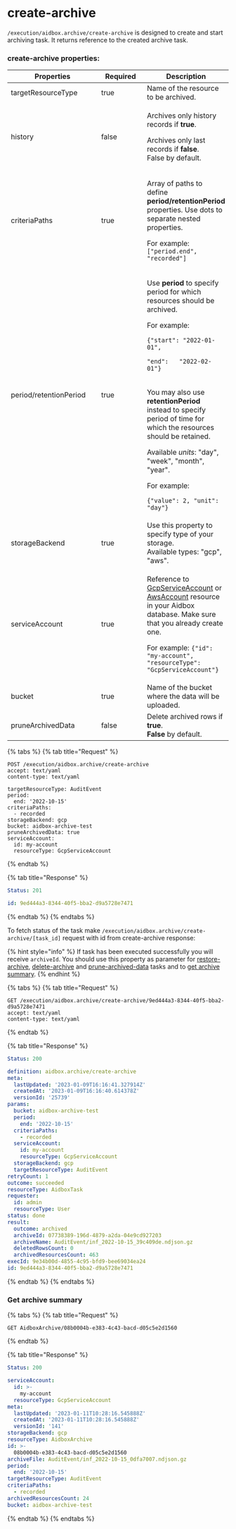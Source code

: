 # create-archive

`/execution/aidbox.archive/create-archive` is designed to create and start archiving task. It returns reference to the created archive task.

### create-archive properties:

<table><thead><tr><th width="216">Properties</th><th width="113.33333333333331" data-type="checkbox">Required</th><th>Description</th></tr></thead><tbody><tr><td>targetResourceType</td><td>true</td><td>Name of the resource to be archived.</td></tr><tr><td>history</td><td>false</td><td><p>Archives only history records if <strong>true</strong>. </p><p>Archives only last records if <strong>false</strong>.<br>False by default.</p></td></tr><tr><td>criteriaPaths</td><td>true</td><td><p>Array of paths to define <strong>period/retentionPeriod</strong> properties. Use dots to separate nested properties.</p><p>For example: <code>["period.end", "recorded"]</code></p></td></tr><tr><td>period/retentionPeriod</td><td>true</td><td><p>Use <strong>period</strong> to specify period for which resources should be archived.</p><p>For example: </p><p><code>{"start": "2022-01-01",</code></p><p> <code>"end":   "2022-02-01"}</code></p><p><br>You may also use <strong>retentionPeriod</strong> instead to specify period of time for which the resources should be retained. </p><p>Available <em>units</em>: "day", "week", "month", "year".</p><p>For example: </p><p><code>{"value": 2, "unit": "day"}</code></p></td></tr><tr><td>storageBackend</td><td>true</td><td>Use this property to specify type of your storage.<br>Available types: "gcp", "aws".</td></tr><tr><td>serviceAccount</td><td>true</td><td><p>Reference to <a href="../../../storage-1/gcp-cloud-storage.md#create-gcpserviceaccount">GcpServiceAccount</a> or <a href="../../../storage-1/aws-s3.md#setup-awsaccount">AwsAccount</a> resource in your Aidbox database. Make sure that you already create one.</p><p>For example: <code>{"id": "my-account", "resourceType": "GcpServiceAccount"}</code></p></td></tr><tr><td>bucket</td><td>true</td><td>Name of the bucket where the data will be uploaded.</td></tr><tr><td>pruneArchivedData</td><td>false</td><td>Delete archived rows if <strong>true</strong>. <br><strong>False</strong> by default.</td></tr></tbody></table>

{% tabs %}
{% tab title="Request" %}
```http
POST /execution/aidbox.archive/create-archive
accept: text/yaml
content-type: text/yaml

targetResourceType: AuditEvent
period:
  end: '2022-10-15'
criteriaPaths:
  - recorded
storageBackend: gcp
bucket: aidbox-archive-test
pruneArchivedData: true
serviceAccount:
  id: my-account
  resourceType: GcpServiceAccount
```
{% endtab %}

{% tab title="Response" %}
```yaml
Status: 201

id: 9ed444a3-8344-40f5-bba2-d9a5728e7471
```
{% endtab %}
{% endtabs %}

To fetch status of the task make `/execution/aidbox.archive/create-archive/[task_id]` request with id from create-archive response:

{% hint style="info" %}
If task has been executed successfully you will receive `archiveId`. You should use this property as parameter for [restore-archive](restore-archive.md), [delete-archive](delete-archive.md) and [prune-archived-data](prune-archived-data.md) tasks and to [get archive summary](create-archive.md#get-archive-summary).
{% endhint %}

{% tabs %}
{% tab title="Request" %}
```http
GET /execution/aidbox.archive/create-archive/9ed444a3-8344-40f5-bba2-d9a5728e7471
accept: text/yaml
content-type: text/yaml
```
{% endtab %}

{% tab title="Response" %}
```yaml
Status: 200

definition: aidbox.archive/create-archive
meta:
  lastUpdated: '2023-01-09T16:16:41.327914Z'
  createdAt: '2023-01-09T16:16:40.614378Z'
  versionId: '25739'
params:
  bucket: aidbox-archive-test
  period:
    end: '2022-10-15'
  criteriaPaths:
    - recorded
  serviceAccount:
    id: my-account
    resourceType: GcpServiceAccount
  storageBackend: gcp
  targetResourceType: AuditEvent
retryCount: 1
outcome: succeeded
resourceType: AidboxTask
requester:
  id: admin
  resourceType: User
status: done
result:
  outcome: archived
  archiveId: 07738389-196d-4879-a2da-04e9cd927203
  archiveName: AuditEvent/inf_2022-10-15_39c409de.ndjson.gz
  deletedRowsCount: 0
  archivedResourcesCount: 463
execId: 9e34b00d-4855-4c95-bfd9-bee69034ea24
id: 9ed444a3-8344-40f5-bba2-d9a5728e7471
```
{% endtab %}
{% endtabs %}

### Get archive summary

{% tabs %}
{% tab title="Request" %}
```http
GET AidboxArchive/08b0004b-e383-4c43-bacd-d05c5e2d1560
```
{% endtab %}

{% tab title="Response" %}
```yaml
Status: 200

serviceAccount:
  id: >-
    my-account
  resourceType: GcpServiceAccount
meta:
  lastUpdated: '2023-01-11T10:28:16.545888Z'
  createdAt: '2023-01-11T10:28:16.545888Z'
  versionId: '141'
storageBackend: gcp
resourceType: AidboxArchive
id: >-
  08b0004b-e383-4c43-bacd-d05c5e2d1560
archiveFile: AuditEvent/inf_2022-10-15_0dfa7007.ndjson.gz
period:
  end: '2022-10-15'
targetResourceType: AuditEvent
criteriaPaths:
  - recorded
archivedResourcesCount: 24
bucket: aidbox-archive-test

```
{% endtab %}
{% endtabs %}
